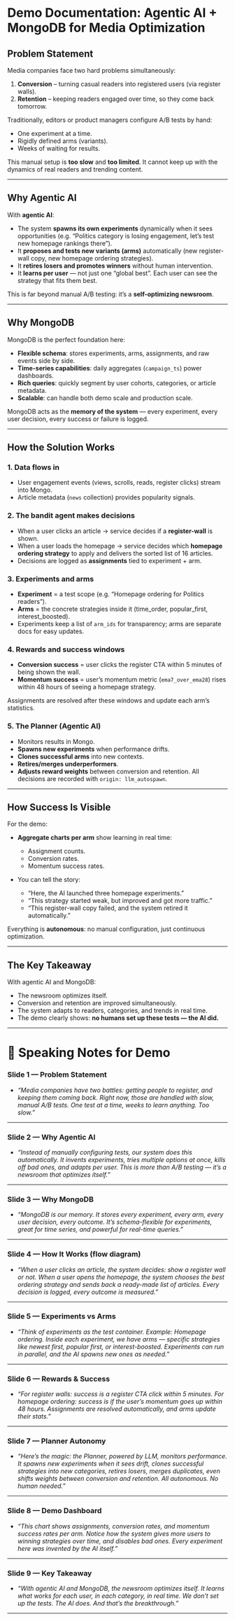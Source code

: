 # Demo Documentation: Agentic AI + MongoDB for Media Optimization

## Problem Statement

Media companies face two hard problems simultaneously:

1. **Conversion** – turning casual readers into registered users (via register walls).
2. **Retention** – keeping readers engaged over time, so they come back tomorrow.

Traditionally, editors or product managers configure A/B tests by hand:

* One experiment at a time.
* Rigidly defined arms (variants).
* Weeks of waiting for results.

This manual setup is **too slow** and **too limited**. It cannot keep up with the dynamics of real readers and trending content.

---

## Why Agentic AI

With **agentic AI**:

* The system **spawns its own experiments** dynamically when it sees opportunities (e.g. “Politics category is losing engagement, let’s test new homepage rankings there”).
* It **proposes and tests new variants (arms)** automatically (new register-wall copy, new homepage ordering strategies).
* It **retires losers and promotes winners** without human intervention.
* It **learns per user** — not just one “global best”. Each user can see the strategy that fits them best.

This is far beyond manual A/B testing: it’s a **self-optimizing newsroom**.

---

## Why MongoDB

MongoDB is the perfect foundation here:

* **Flexible schema**: stores experiments, arms, assignments, and raw events side by side.
* **Time-series capabilities**: daily aggregates (`campaign_ts`) power dashboards.
* **Rich queries**: quickly segment by user cohorts, categories, or article metadata.
* **Scalable**: can handle both demo scale and production scale.

MongoDB acts as the **memory of the system** — every experiment, every user decision, every success or failure is logged.

---

## How the Solution Works

### 1. Data flows in

* User engagement events (views, scrolls, reads, register clicks) stream into Mongo.
* Article metadata (`news` collection) provides popularity signals.

### 2. The bandit agent makes decisions

* When a user clicks an article → service decides if a **register-wall** is shown.
* When a user loads the homepage → service decides which **homepage ordering strategy** to apply and delivers the sorted list of 16 articles.
* Decisions are logged as **assignments** tied to experiment + arm.

### 3. Experiments and arms

* **Experiment** = a test scope (e.g. “Homepage ordering for Politics readers”).
* **Arms** = the concrete strategies inside it (time\_order, popular\_first, interest\_boosted).
* Experiments keep a list of `arm_ids` for transparency; arms are separate docs for easy updates.

### 4. Rewards and success windows

* **Conversion success** = user clicks the register CTA within 5 minutes of being shown the wall.
* **Momentum success** = user’s momentum metric (`ema7_over_ema28`) rises within 48 hours of seeing a homepage strategy.

Assignments are resolved after these windows and update each arm’s statistics.

### 5. The Planner (Agentic AI)

* Monitors results in Mongo.
* **Spawns new experiments** when performance drifts.
* **Clones successful arms** into new contexts.
* **Retires/merges underperformers**.
* **Adjusts reward weights** between conversion and retention.
  All decisions are recorded with `origin: llm_autospawn`.

---

## How Success Is Visible

For the demo:

* **Aggregate charts per arm** show learning in real time:

  * Assignment counts.
  * Conversion rates.
  * Momentum success rates.
* You can tell the story:

  * “Here, the AI launched three homepage experiments.”
  * “This strategy started weak, but improved and got more traffic.”
  * “This register-wall copy failed, and the system retired it automatically.”

Everything is **autonomous**: no manual configuration, just continuous optimization.

---

## The Key Takeaway

With agentic AI and MongoDB:

* The newsroom optimizes itself.
* Conversion and retention are improved simultaneously.
* The system adapts to readers, categories, and trends in real time.
* The demo clearly shows: **no humans set up these tests — the AI did.**

---

# 🎤 Speaking Notes for Demo

### Slide 1 — Problem Statement

* *“Media companies have two battles: getting people to register, and keeping them coming back.
  Right now, those are handled with slow, manual A/B tests. One test at a time, weeks to learn anything. Too slow.”*

---

### Slide 2 — Why Agentic AI

* *“Instead of manually configuring tests, our system does this automatically.
  It invents experiments, tries multiple options at once, kills off bad ones, and adapts per user.
  This is more than A/B testing — it’s a newsroom that optimizes itself.”*

---

### Slide 3 — Why MongoDB

* *“MongoDB is our memory.
  It stores every experiment, every arm, every user decision, every outcome.
  It’s schema-flexible for experiments, great for time series, and powerful for real-time queries.”*

---

### Slide 4 — How It Works (flow diagram)

* *“When a user clicks an article, the system decides: show a register wall or not.
  When a user opens the homepage, the system chooses the best ordering strategy and sends back a ready-made list of articles.
  Every decision is logged, every outcome is measured.”*

---

### Slide 5 — Experiments vs Arms

* *“Think of experiments as the test container.
  Example: Homepage ordering.
  Inside each experiment, we have arms — specific strategies like newest first, popular first, or interest-boosted.
  Experiments can run in parallel, and the AI spawns new ones as needed.”*

---

### Slide 6 — Rewards & Success

* *“For register walls: success is a register CTA click within 5 minutes.
  For homepage ordering: success is if the user’s momentum goes up within 48 hours.
  Assignments are resolved automatically, and arms update their stats.”*

---

### Slide 7 — Planner Autonomy

* *“Here’s the magic: the Planner, powered by LLM, monitors performance.
  It spawns new experiments when it sees drift, clones successful strategies into new categories, retires losers, merges duplicates, even shifts weights between conversion and retention.
  All autonomous. No human needed.”*

---

### Slide 8 — Demo Dashboard

* *“This chart shows assignments, conversion rates, and momentum success rates per arm.
  Notice how the system gives more users to winning strategies over time, and disables bad ones.
  Every experiment here was invented by the AI itself.”*

---

### Slide 9 — Key Takeaway

* *“With agentic AI and MongoDB, the newsroom optimizes itself.
  It learns what works for each user, in each category, in real time.
  We don’t set up the tests. The AI does. And that’s the breakthrough.”*

---
